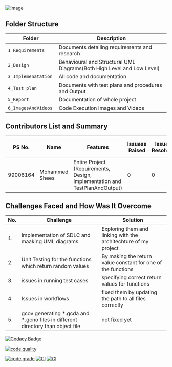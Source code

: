 ![image](https://p.kindpng.com/picc/s/337-3373588_mac-calculator-icon-transparent-background-hd-png-download.png)


## Folder Structure
Folder                   | Description
-------------------------| -----------------------------------------
`1_Requirements`         | Documents detailing requirements and research
`2_Design      `         | Behavioural and Structural UML Diagrams(Both High Level and Low Level)
`3_Implemenatation `     | All code and documentation
`4_Test plan     `       | Documents with test plans and procedures and Output
`5_Report`               | Documentation of whole project
`6_ImagesAndVideos`      | Code Execution Images and Videos


## Contributors List and Summary

PS No. |  Name               |    Features    | Issuess Raised |Issues Resolved|No Test Cases|Test Case Pass
-------|---------------------|----------------|----------------|---------------|-------------|--------------
99006164 | Mohammed Shees  | Entire Project (Requirements, Design, Implementation and TestPlanAndOutput)  | 0        |0  |20 Overall Test cases  | All Passed     



## Challenges Faced and How Was It Overcome
| No. | Challenge | Solution
|-----|-----------|--------
|1. | Implementation of SDLC and maaking UML diagrams | Exploring them and linking with the architechture of my project 
|2. | Unit Testing for the functions which return random values | By making the return value constant for one of the functions |
|3. | issues in running test cases | specifying correct return values for functions
|4. | Issues in workflows | fixed them by updating the path to all files correctly
|5. |gcov generating *.gcda and *.gcno files in different directory than object file| not fixed yet|


[![Codacy Badge](https://app.codacy.com/project/badge/Grade/ccb52338459148bc87268e3ed1df1491)](https://www.codacy.com/gh/mohammed-shees/stepin_area-calculator/dashboard?utm_source=github.com&amp;utm_medium=referral&amp;utm_content=mohammed-shees/stepin_area-calculator&amp;utm_campaign=Badge_Grade)

[![code quality](https://www.code-inspector.com/project/28010/score/svg)](https://www.code-inspector.com)



[![code grade](https://www.code-inspector.com/project/28010/status/svg)](https://www.code-inspector.com)
[![CI](https://github.com/mohammed-shees/stepin_area-calculator/actions/workflows/main.yml/badge.svg)](https://github.com/mohammed-shees/stepin_area-calculator/actions/workflows/main.yml)
[![CI](https://github.com/mohammed-shees/stepin_area-calculator/actions/workflows/main.yml/badge.svg)](https://github.com/mohammed-shees/stepin_area-calculator/actions/workflows/main.yml)

